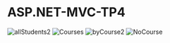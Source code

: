 # ASP.NET-MVC-TP4
![allStudents2](https://user-images.githubusercontent.com/86109233/208238718-f738d25e-1be1-404f-8a01-9759a2009396.png)
![Courses](https://user-images.githubusercontent.com/86109233/208238721-b4c86d8b-dc21-46f2-9bb1-0e4a982e4e0c.png)
![byCourse2](https://user-images.githubusercontent.com/86109233/208238723-128d5255-b0fb-4abd-944d-1302bd01f32a.png)
![NoCourse](https://user-images.githubusercontent.com/86109233/208238724-ad3865ca-e746-48a8-971b-f243a4703607.png)
